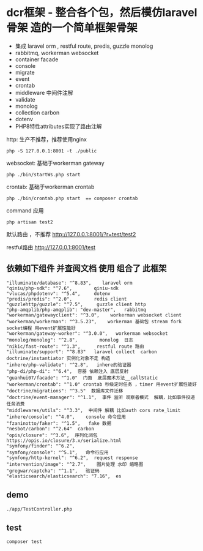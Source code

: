 

# dcr框架 - 整合各个包，然后模仿laravel 骨架 造的一个简单框架骨架
- 集成 laravel orm , restful route, predis, guzzle monolog 
- rabbitmq, workerman websocket
- container  facade
-  console   
-  migrate 
-  event
- crontab
- middleware  中间件注解
- validate
- monolog
- collection  carbon
- dotenv
- PHP8特性attributes实现了路由注解  

http: 生产不推荐，推荐使用nginx
```
php -S 127.0.0.1:8001 -t ./public  
```
websocket: 基础于workerman gateway
```
php ./bin/startWs.php start   
```
crontab: 基础于workerman crontab
```
php ./bin/crontab.php start  == composer crontab
```


command 应用
```
php artisan test2
```


默认路由 ，不推荐
http://127.0.0.1:8001/?r=test/test2

restful路由
http://127.0.0.1:8001/test


## 依赖如下组件 并查阅文档 使用 组合了 此框架
```
"illuminate/database": "^8.83",    laravel orm 
"qiniu/php-sdk": "^7.6",        qiniu-sdk
"vlucas/phpdotenv": "^5.4",     dotenv
"predis/predis": "^2.0",        redis client
"guzzlehttp/guzzle": "^7.5",     guzzle client http
"php-amqplib/php-amqplib": "dev-master",   rabbitmq
"workerman/gatewayclient": "^3.0",    workerman websocket client
"workerman/workerman": "^3.5.23",    workerman 基础包 stream fork socket编程 用event扩展性能好
"workerman/gateway-worker": "^3.0.0",   workerman websocket
"monolog/monolog": "^2.8",        monolog  日志
"nikic/fast-route": "^1.3",      restful route 路由
"illuminate/support": "^8.83"   laravel collect  carbon
doctrine/instantiator 实例化对象不走 构造 
"inhere/php-validate": "^2.8",   inhere的验证器
"php-di/php-di": "^6.4",  容器 依赖注入 底层反射  
"guanhui07/facade": "^1.0"  门面  底层魔术方法__callStatic
"workerman/crontab": "^1.0" crontab 秒级定时任务 ，timer 用event扩展性能好
"doctrine/migrations": "^3.5"  数据库文件迁移 
"doctrine/event-manager": "^1.1",  事件 监听 观察者模式  解耦，比如事件投递 任务消费 
"middlewares/utils": "^3.3",  中间件 解耦 比如auth cors rate_limit
"inhere/console": "^4.0",    console 命令应用
"fzaninotto/faker": "^1.5",   fake 数据   
"nesbot/carbon": "^2.64"  carbon
"opis/closure": "^3.6",  序列化闭包 https://opis.io/closure/3.x/serialize.html
"symfony/finder": "^6.2",     
"symfony/console": "^5.1",   命令行应用
"symfony/http-kernel": "^6.2",  request response
"intervention/image": "^2.7",    图片处理 水印 缩略图
"gregwar/captcha": "^1.1",   验证码
"elasticsearch/elasticsearch": "7.16",  es
```

## demo
```
./app/TestController.php
```


## test
```
composer test
```


